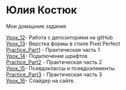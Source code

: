 # Юлия Костюк
Мои домашние задания


[Урок_12](https://yuliyakastsiuk.github.io/Lesson_12/github/src/ "Мое Д/З")- Работа с депозиторием на gitHub  
[Урок_13](https://yuliyakastsiuk.github.io/Lesson_13/Project_Lesson_13/src/ "Мое Д/З")- Верстка формы в стиле Pixel Perfect  
[Practice_Part1](https://yuliyakastsiuk.github.io/Practice_Part1/src/ "Мое Д/З") - Практическая часть 1  
[Урок_14](https://yuliyakastsiuk.github.io/Project_Lesson_14/ "Мое Д/З")- Подключение шрифтов  
[Practice_Part2](https://yuliyakastsiuk.github.io/src/ "Мое Д/З") - Практическая часть 2   
[Урок_15](https://yuliyakastsiuk.github.io/Project_Lesson_15/ "Мое Д/З")- Псевдоклассы и псевдоэлементы.   
[Practice_Part3](https://yuliyakastsiuk.github.io/Practice_Part_3/src/ "Мое Д/З") - Практическая часть 3  
[Урок_16](https://yuliyakastsiuk.github.io/Project_Lesson_16/ "Мое Д/З")- Слайдер на сайте.
